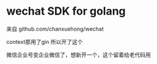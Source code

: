 # wechat SDK for golang
来自 github.com/chanxuehong/wechat

context那用了gin
所以开了这个

微信企业号变企业微信了，想新开一个，这个留着给老代码用
